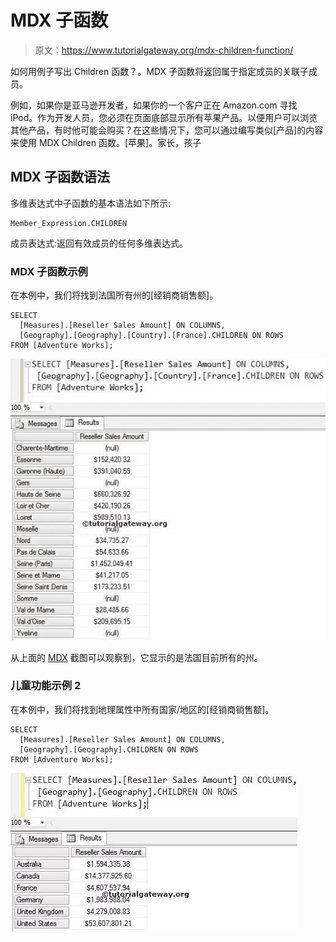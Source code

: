 # MDX 子函数

> 原文：<https://www.tutorialgateway.org/mdx-children-function/>

如何用例子写出 Children 函数？。MDX 子函数将返回属于指定成员的关联子成员。

例如，如果你是亚马逊开发者，如果你的一个客户正在 Amazon.com 寻找 iPod。作为开发人员，您必须在页面底部显示所有苹果产品。以便用户可以浏览其他产品，有时他可能会购买？在这些情况下，您可以通过编写类似[产品]的内容来使用 MDX Children 函数。[苹果]。家长，孩子

## MDX 子函数语法

多维表达式中子函数的基本语法如下所示:

```
Member_Expression.CHILDREN
```

成员表达式:返回有效成员的任何多维表达式。

### MDX 子函数示例

在本例中，我们将找到法国所有州的[经销商销售额]。

```
SELECT 
  [Measures].[Reseller Sales Amount] ON COLUMNS,
  [Geography].[Geography].[Country].[France].CHILDREN ON ROWS
FROM [Adventure Works];
```

![MDX CHILDREN FUNCTION 1](img/0adabc853694d748f75ff6b53ab5fdf2.png)

从上面的 [MDX](https://www.tutorialgateway.org/mdx/) 截图可以观察到，它显示的是法国目前所有的州。

### 儿童功能示例 2

在本例中，我们将找到地理属性中所有国家/地区的[经销商销售额]。

```
SELECT 
  [Measures].[Reseller Sales Amount] ON COLUMNS,
  [Geography].[Geography].CHILDREN ON ROWS
FROM [Adventure Works];
```

![MDX CHILDREN FUNCTION](img/296ebb3310f2e626f37c0767a963c6d4.png)